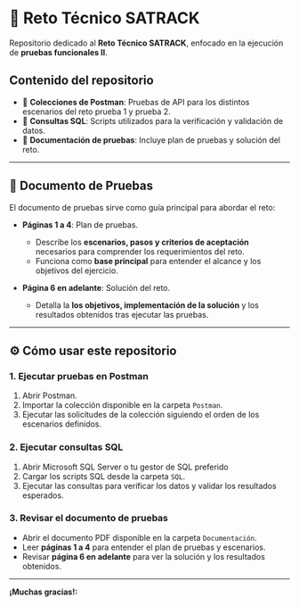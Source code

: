 # 📝 Reto Técnico SATRACK

Repositorio dedicado al **Reto Técnico SATRACK**, enfocado en la ejecución de **pruebas funcionales II**.  

## Contenido del repositorio
- 📂 **Colecciones de Postman**: Pruebas de API para los distintos escenarios del reto prueba 1 y prueba 2.  
- 📄 **Consultas SQL**: Scripts utilizados para la verificación y validación de datos.  
- 📑 **Documentación de pruebas**: Incluye plan de pruebas y solución del reto.  

---

## 📘 Documento de Pruebas

El documento de pruebas sirve como guía principal para abordar el reto:  

- **Páginas 1 a 4**: Plan de pruebas.  
  - Describe los **escenarios, pasos y criterios de aceptación** necesarios para comprender los requerimientos del reto.  
  - Funciona como **base principal** para entender el alcance y los objetivos del ejercicio.  

- **Página 6 en adelante**: Solución del reto.  
  - Detalla la **los objetivos, implementación de la solución** y los resultados obtenidos tras ejecutar las pruebas.  

---

## ⚙️ Cómo usar este repositorio

### 1. Ejecutar pruebas en Postman
1. Abrir Postman.  
2. Importar la colección disponible en la carpeta `Postman`.    
4. Ejecutar las solicitudes de la colección siguiendo el orden de los escenarios definidos.  

### 2. Ejecutar consultas SQL
1. Abrir Microsoft SQL Server o tu gestor de SQL preferido
2. Cargar los scripts SQL desde la carpeta `SQL`.  
3. Ejecutar las consultas para verificar los datos y validar los resultados esperados.  

### 3. Revisar el documento de pruebas
- Abrir el documento PDF disponible en la carpeta `Documentación`.  
- Leer **páginas 1 a 4** para entender el plan de pruebas y escenarios.  
- Revisar **página 6 en adelante** para ver la solución y los resultados obtenidos.  

---

 **¡Muchas gracias!:** 
